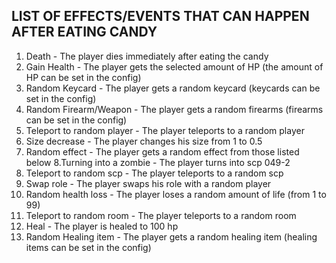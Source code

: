 ## LIST OF EFFECTS/EVENTS THAT CAN HAPPEN AFTER EATING CANDY

1. Death - The player dies immediately after eating the candy
2. Gain Health - The player gets the selected amount of HP (the amount of HP can be set in the config)
3. Random Keycard - The player gets a random keycard (keycards can be set in the config)
4. Random Firearm/Weapon - The player gets a random firearms (firearms can be set in the config)
5. Teleport to random player - The player teleports to a random player
6. Size decrease - The player changes his size from 1 to 0.5
7. Random effect - The player gets a random effect from those listed below
8.Turning into a zombie - The player turns into scp 049-2
9. Teleport to random scp -  The player teleports to a random scp
10. Swap role - The player swaps his role with a random player
11. Random health loss - The player loses a random amount of life (from 1 to 99)
12. Teleport to random room - The player teleports to a random room
13. Heal - The player is healed to 100 hp
14. Random Healing item - The player gets a random healing item (healing items can be set in the config)
